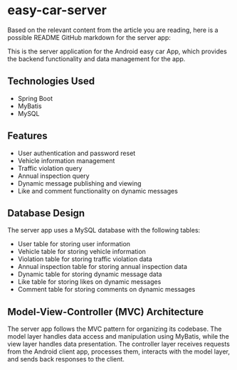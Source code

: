 # easy-car-server
Based on the relevant content from the article you are reading, here is a possible README GitHub markdown for the server app:


This is the server application for the Android easy car App, which provides the backend functionality and data management for the app.

## Technologies Used

- Spring Boot
- MyBatis
- MySQL

## Features

- User authentication and password reset
- Vehicle information management
- Traffic violation query
- Annual inspection query
- Dynamic message publishing and viewing
- Like and comment functionality on dynamic messages

## Database Design

The server app uses a MySQL database with the following tables:
- User table for storing user information
- Vehicle table for storing vehicle information
- Violation table for storing traffic violation data
- Annual inspection table for storing annual inspection data
- Dynamic table for storing dynamic message data
- Like table for storing likes on dynamic messages
- Comment table for storing comments on dynamic messages

## Model-View-Controller (MVC) Architecture

The server app follows the MVC pattern for organizing its codebase. The model layer handles data access and manipulation using MyBatis, while the view layer handles data presentation. The controller layer receives requests from the Android client app, processes them, interacts with the model layer, and sends back responses to the client.

